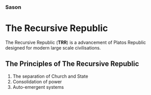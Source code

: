### Sason
# The Recursive Republic

The Recursive Republic (**TRR**) is a advancement of Platos Republic designed for modern large scale civilisations.

## The Principles of The Recursive Republic

1. The separation of Church and State
2. Consolidation of power
3. Auto-emergent systems
